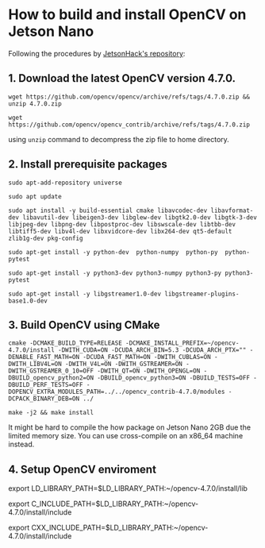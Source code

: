 # How to build and install OpenCV on Jetson Nano 

Following the procedures by [JetsonHack's repository](https://github.com/JetsonHacksNano/buildOpenCV):

## 1. Download the latest OpenCV version 4.7.0.

  `wget https://github.com/opencv/opencv/archive/refs/tags/4.7.0.zip && unzip 4.7.0.zip`
  
  `wget https://github.com/opencv/opencv_contrib/archive/refs/tags/4.7.0.zip`
  
using `unzip` command to decompress the zip file to home directory. 
  
## 2. Install prerequisite packages

`sudo apt-add-repository universe`

`sudo apt update`

`sudo apt install -y build-essential cmake libavcodec-dev libavformat-dev libavutil-dev libeigen3-dev libglew-dev libgtk2.0-dev libgtk-3-dev libjpeg-dev libpng-dev libpostproc-dev libswscale-dev libtbb-dev libtiff5-dev libv4l-dev libxvidcore-dev libx264-dev qt5-default zlib1g-dev pkg-config`

`sudo apt-get install -y python-dev  python-numpy  python-py  python-pytest`

`sudo apt-get install -y python3-dev python3-numpy python3-py python3-pytest`

`sudo apt-get install -y libgstreamer1.0-dev libgstreamer-plugins-base1.0-dev `

## 3. Build OpenCV using CMake

`cmake -DCMAKE_BUILD_TYPE=RELEASE -DCMAKE_INSTALL_PREFIX=~/opencv-4.7.0/install -DWITH_CUDA=ON -DCUDA_ARCH_BIN=5.3 -DCUDA_ARCH_PTX="" -DENABLE_FAST_MATH=ON -DCUDA_FAST_MATH=ON -DWITH_CUBLAS=ON -DWITH_LIBV4L=ON -DWITH_V4L=ON -DWITH_GSTREAMER=ON -DWITH_GSTREAMER_0_10=OFF -DWITH_QT=ON -DWITH_OPENGL=ON -DBUILD_opencv_python2=ON -DBUILD_opencv_python3=ON -DBUILD_TESTS=OFF -DBUILD_PERF_TESTS=OFF -DOPENCV_EXTRA_MODULES_PATH=../../opencv_contrib-4.7.0/modules -DCPACK_BINARY_DEB=ON ../`

`make -j2 && make install`

It might be hard to compile the how package on Jetson Nano 2GB due the limited memory size. You can use cross-compile on an x86_64 machine instead. 

## 4. Setup OpenCV enviroment

export LD_LIBRARY_PATH=$LD_LIBRARY_PATH:~/opencv-4.7.0/install/lib

export C_INCLUDE_PATH=$LD_LIBRARY_PATH:~/opencv-4.7.0/install/include

export CXX_INCLUDE_PATH=$LD_LIBRARY_PATH:~/opencv-4.7.0/install/include


